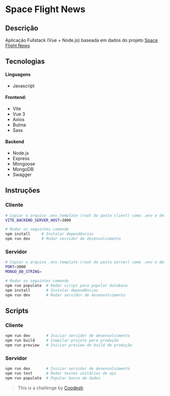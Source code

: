 # Space Flight News

## Descrição

Aplicação Fullstack (Vue + Node.js) baseada em dados do projeto [Space Flight News](https://api.spaceflightnewsapi.net/v3/documentation)

## Tecnologias

#### **Linguagens**

- Javascript

#### **Frontend:**

- Vite
- Vue 3
- Axios
- Bulma
- Sass

#### **Backend**

- Node.js
- Express
- Mongoose
- MongoDB
- Swagger

## Instruções

### Cliente

```sh
# Copiar o arquivo .env.template (root da pasta client) como .env e definir a mesma porta do server
VITE_BACKEND_SERVER_HOST=3000

# Rodar os seguintes comando
npm install     # Instalar dependências
npm run dev     # Rodar servidor de desenvolvimento
```

### Servidor

```sh
# Copiar o arquivo .env.template (root da pasta server) como .env e definir porta a ser utilizada e o string do banco em mongo
PORT=3000
MONGO_DB_STRING=

# Rodar os seguintes comando
npm run populate  # Rodar script para popular database
npm install       # Instalar dependências
npm run dev       # Rodar servidor de desenvolvimento
```

## Scripts

### Cliente

```sh
npm run dev       # Iniciar servidor de desenvolvimento
npm run build     # Compilar projeto para produção
npm run preview   # Iniciar preview de build de produção
```

### Servidor

```sh
npm run dev       # Iniciar servidor de desenvolvimento
npm run test      # Rodar testes unitários de api
npm run populate  # Popular banco de dados
```

> This is a challenge by [Coodesh](https://coodesh.com)

